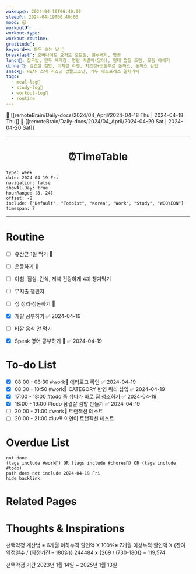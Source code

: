 ```yaml
---
wakeup🌞: 2024-04-19T06:40:00
sleep🌜: 2024-04-19T00:40:00
mood: 😃
workout🏋️: 
workout-type: 
workout-routine: 
gratitude🙏: 
keyword🗝️: 동우 오는 날 💝
breakfast🍳: 오버나이트 요거트 오트밀, 블루베리, 땅콩
lunch🍚: 잡곡밥, 만두 육개장, 명란 떡갈비(많이), 명태 껍질 조림, 모듬 야채지
dinner🥗: 삼겹살 김밥, 이치란 라멘, 치즈킹+코돈부르 돈까스, 돈까스 김밥
snack🍬: HBAF 스낵 믹스넛 짭짤고소맛, 카누 에스프레소 말차라떼
tags:
  - meal-log📝
  - study-log📓
  - workout-log💪
  - routine
---
```


🔺 [[remoteBrain/Daily-docs/2024/04_April/2024-04-18 Thu | 2024-04-18 Thu]]
🔻 [[remoteBrain/Daily-docs/2024/04_April/2024-04-20 Sat | 2024-04-20 Sat]]
___
<h1> <center>⏰TimeTable </center> </h1>

```gEvent
type: week
date: 2024-04-19 Fri
navigation: false
showAllDay: true
hourRange: [8, 24]
offset: -2
include: ["Default", "Todoist", "Korea", "Work", "Study", "WOOYEON"]
timespan: 7
```

--- 


# Routine 

- [ ] 유산균 1알 먹기 🔼 
- [ ] 운동하기 🔼
- [ ] 아침, 점심, 간식, 저녁 건강하게 4끼 챙겨먹기
- [ ] 무지출 챌린지 
- [ ] 집 정리·정돈하기 🔼
- [x] 개발 공부하기 ✅ 2024-04-19
- [ ] 바깥 음식 안 먹기 
- [x] Speak 영어 공부하기 🔼 ✅ 2024-04-19


# To-do List

- [x] 08:00 - 08:30 #work💼 에러로그 확인 ✅ 2024-04-19
- [x] 08:30 - 10:50 #work💼 CATEGORY 반영 쿼리 삽입 ✅ 2024-04-19
- [x] 17:00 - 18:00 #todo 좀 쉬다가 바로 집 청소하기 ✅ 2024-04-19
- [x] 18:00 - 19:00 #todo 삼겹살 김밥 만들기 ✅ 2024-04-19
- [ ] 20:00 - 21:00 #work💼 트랜잭션 테스트
- [ ] 20:00 - 21:00 #luv💗 이연이 트랜젝션 테스트

# Overdue List
```tasks
not done
(tags include #work💼) OR (tags include #chores🧺) OR (tags include #todo)
path does not include 2024-04-19 Fri
hide backlink
```

# Related Pages



# Thoughts & Inspirations

선택약정 계산법
※ 6개월 이하누적 할인액 X 100%※ 7개월 이상누적 할인액 X {잔여약정일수 / (약정기간 – 180일)}
244484 x {269 / (730-180)} = 119,574

선택약정 기간 2023년 1월 14일 ~ 2025년 1월 13일 
